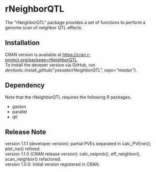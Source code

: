 # rNeighborQTL  
The "rNeighborQTL" package provides a set of functions to perform a genome scan of neighbor QTL effects.  

## Installation
CRAN version is available at https://cran.r-project.org/package=rNeighborQTL.  
To install the deveper version via GitHub, run *devtools::install_github("yassato/rNeighborQTL", repo="master")*.  

## Dependency
Note that the rNeighborQTL requires the following R packages.  
- gaston
- parallel
- qtl

## Release Note  
version 1.1.1 (developer version): partial PVEs separated in calc_PVEnei(); plot_nei() refined.  
version 1.1.0 (CRAN release version): calc_neiprob(), eff_neighbor(), scan_neighbor() refactored.  
version 1.0.0: Initial version registered in CRAN.  
